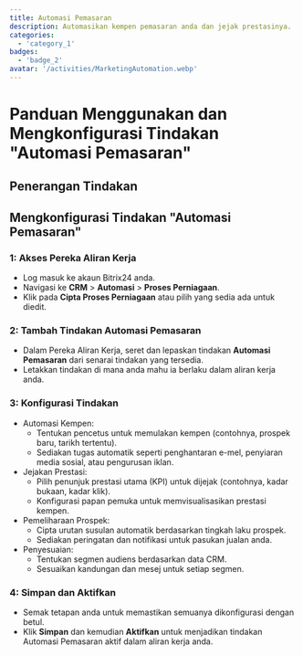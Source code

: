 ```yaml
---
title: Automasi Pemasaran
description: Automasikan kempen pemasaran anda dan jejak prestasinya.
categories: 
  - 'category_1'
badges: 
  - 'badge_2'
avatar: '/activities/MarketingAutomation.webp'
---
```

# Panduan Menggunakan dan Mengkonfigurasi Tindakan "Automasi Pemasaran"

## Penerangan Tindakan

## **Mengkonfigurasi Tindakan "Automasi Pemasaran"**

### 1: Akses Pereka Aliran Kerja
- Log masuk ke akaun Bitrix24 anda.
- Navigasi ke **CRM** > **Automasi** > **Proses Perniagaan**.
- Klik pada **Cipta Proses Perniagaan** atau pilih yang sedia ada untuk diedit.

### 2: Tambah Tindakan Automasi Pemasaran
- Dalam Pereka Aliran Kerja, seret dan lepaskan tindakan **Automasi Pemasaran** dari senarai tindakan yang tersedia.
- Letakkan tindakan di mana anda mahu ia berlaku dalam aliran kerja anda.

### 3: Konfigurasi Tindakan
- Automasi Kempen:
  - Tentukan pencetus untuk memulakan kempen (contohnya, prospek baru, tarikh tertentu).
  - Sediakan tugas automatik seperti penghantaran e-mel, penyiaran media sosial, atau pengurusan iklan.
- Jejakan Prestasi:
  - Pilih penunjuk prestasi utama (KPI) untuk dijejak (contohnya, kadar bukaan, kadar klik).
  - Konfigurasi papan pemuka untuk memvisualisasikan prestasi kempen.
- Pemeliharaan Prospek:
  - Cipta urutan susulan automatik berdasarkan tingkah laku prospek.
  - Sediakan peringatan dan notifikasi untuk pasukan jualan anda.
- Penyesuaian:
  - Tentukan segmen audiens berdasarkan data CRM.
  - Sesuaikan kandungan dan mesej untuk setiap segmen.

### 4: Simpan dan Aktifkan
- Semak tetapan anda untuk memastikan semuanya dikonfigurasi dengan betul.
- Klik **Simpan** dan kemudian **Aktifkan** untuk menjadikan tindakan Automasi Pemasaran aktif dalam aliran kerja anda.